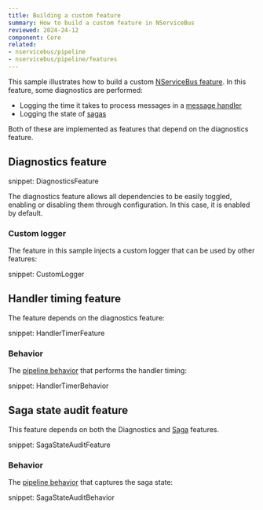 ```yaml
---
title: Building a custom feature
summary: How to build a custom feature in NServiceBus
reviewed: 2024-24-12
component: Core
related:
- nservicebus/pipeline
- nservicebus/pipeline/features
---
```


This sample illustrates how to build a custom [NServiceBus feature](/nservicebus/pipeline/features.md). In this feature, some diagnostics are performed:

* Logging the time it takes to process messages in a [message handler](/nservicebus/handlers/)
* Logging the state of [sagas](/nservicebus/sagas/)

Both of these are implemented as features that depend on the diagnostics feature.

## Diagnostics feature

snippet: DiagnosticsFeature

The diagnostics feature allows all dependencies to be easily toggled, enabling or disabling them through configuration. In this case, it is enabled by default.

### Custom logger

The feature in this sample injects a custom logger that can be used by other features:

snippet: CustomLogger

## Handler timing feature

The feature depends on the diagnostics feature:

snippet: HandlerTimerFeature

### Behavior

The [pipeline behavior](/nservicebus/pipeline/manipulate-with-behaviors.md) that performs the handler timing:

snippet: HandlerTimerBehavior

## Saga state audit feature

This feature depends on both the Diagnostics and [Saga](/nservicebus/sagas/) features.

snippet: SagaStateAuditFeature

### Behavior

The [pipeline behavior](/nservicebus/pipeline/manipulate-with-behaviors.md) that captures the saga state:

snippet: SagaStateAuditBehavior
